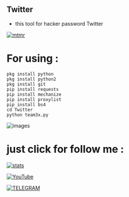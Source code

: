 ## Twitter
  
  - this tool for hacker password Twitter
  
  
[![mtmr](https://img.shields.io/badge/good-notbad-yellow)](https://github.com/IRAQ-hacker/Twitter)



# For using :
 ````
 pkg install python
 pkg install python2
 pkg install git
 pip install requests
 pip install mechanize
 pip install proxylist
 pip install bs4
 cd Twitter
 python team3x.py
 ````
 
![images](https://user-images.githubusercontent.com/70316694/100490766-0a3e2180-312f-11eb-8026-2eb584ba452d.png)

#  just click for follow me : 

[![stats](https://img.shields.io/badge/account%20-%20telegram-yellowred)](https://t.me/iiwiw)


[![YouTube](https://img.shields.io/badge/Channel-Youtube-red)](https://YouTube.com/iraqhacker)


[![TELEGRAM](https://img.shields.io/badge/channel-telegram-yellow)](https://t.me/Professional_school)
